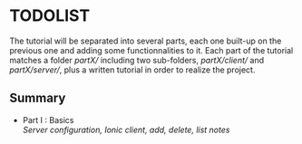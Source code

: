 # TODOLIST #

The tutorial will be separated into several parts, each one built-up on the previous one and adding some functionnalities to it.
Each part of the tutorial matches a folder *partX/* including two sub-folders, *partX/client/* and *partX/server/*, plus a written tutorial in order to realize the project.

## Summary ##

* Part I : Basics  
*Server configuration, Ionic client, add, delete, list notes*
